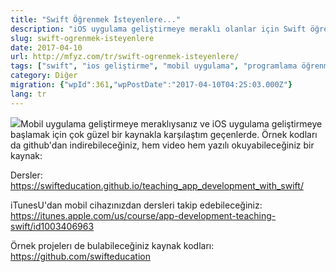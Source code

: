 ```yaml
---
title: "Swift Öğrenmek İsteyenlere..."
description: "iOS uygulama geliştirmeye meraklı olanlar için Swift öğrenmeye yönelik kapsamlı kaynaklar: Dersler, iTunes U kursu ve örnek projeler."
slug: swift-ogrenmek-isteyenlere
date: 2017-04-10
url: http://mfyz.com/tr/swift-ogrenmek-isteyenlere/
tags: ["swift", "ios geliştirme", "mobil uygulama", "programlama öğrenme", "eğitim kaynakları"]
category: Diğer
migration: {"wpId":361,"wpPostDate":"2017-04-10T04:25:03.000Z"}
lang: tr
---
```


![](/images/archive/tr/2017/04/swift_icon.png)Mobil uygulama geliştirmeye meraklıysanız ve iOS uygulama geliştirmeye başlamak için çok güzel bir kaynakla karşılaştım geçenlerde. Örnek kodları da github'dan indirebileceğiniz, hem video hem yazılı okuyabileceğiniz bir kaynak:

Dersler: https://swifteducation.github.io/teaching_app_development_with_swift/

iTunesU'dan mobil cihazınızdan dersleri takip edebileceğiniz: https://itunes.apple.com/us/course/app-development-teaching-swift/id1003406963

Örnek projelerı de bulabileceğiniz kaynak kodları: https://github.com/swifteducation